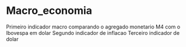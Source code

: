 # Macro_economia
Primeiro indicador macro comparando o agregado monetario M4 com o Ibovespa em dolar
Segundo indicador de inflacao
Terceiro indicador de dolar
